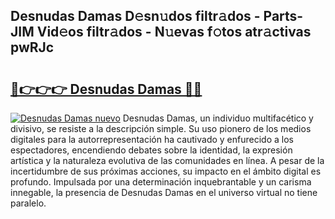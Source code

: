 ## Desnudas Damas D𝚎sn𝚞dos filtr𝚊dos - Parts-JIM Vid𝚎os filtr𝚊dos - N𝚞evas f𝚘tos atr𝚊ctivas pwRJc

# <h2><a href="http://mb1gvp4.tromn.icu/?c=Desnudas+Damas">🔗👉👉👉 Desnudas Damas 🔗🔗</a></h2>

[![Desnudas Damas nuevo](https://i.imgur.com/pEAQMta.gif)](http://mb1gvp4.tromn.icu/?c=Desnudas+Damas)
Desnudas Damas, un individuo multifacético y divisivo, se resiste a la descripción simple. Su uso pionero de los medios digitales para la autorrepresentación ha cautivado y enfurecido a los espectadores, encendiendo debates sobre la identidad, la expresión artística y la naturaleza evolutiva de las comunidades en línea. A pesar de la incertidumbre de sus próximas acciones, su impacto en el ámbito digital es profundo. Impulsada por una determinación inquebrantable y un carisma innegable, la presencia de Desnudas Damas en el universo virtual no tiene paralelo.

